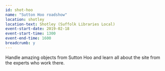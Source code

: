 ```yaml
---
id: shot-hoo
name: "Sutton Hoo roadshow"
location: shotley
location-text: Shotley (Suffolk Libraries Local)
event-start-date: 2019-02-18
event-start-time: 1300
event-end-time: 1600
breadcrumb: y
---
```


Handle amazing objects from Sutton Hoo and learn all about the site from the experts who work there.
